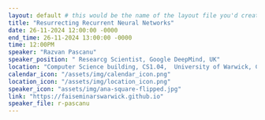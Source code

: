 ```yaml
---
layout: default # this would be the name of the layout file you'd create for events
title: "Resurrecting Recurrent Neural Networks"
date: 26-11-2024 12:00:00 -0000
end_time: 26-11-2024 13:00:00 -0000
time: 12:00PM
speaker: "Razvan Pascanu"
speaker_position: " Researcg Scientist, Google DeepMind, UK"
location: "Computer Science building, CS1.04,  University of Warwick, Coventry, UK"
calendar_icon: "/assets/img/calendar_icon.png"
location_icon: "/assets/img/location_icon.png"
speaker_icon: "assets/img/ana-square-flipped.jpg"
link: "https://faiseminarswarwick.github.io"
speaker_file: r-pascanu
---
```


